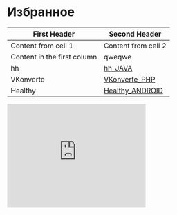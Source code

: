 # Избранное

First Header | Second Header
------------ | -------------
Content from cell 1 | Content from cell 2
Content in the first column | qweqwe
hh | <a href="https://mobiskif.github.io/hh_JAVA/" target="t1">hh_JAVA</a><br>
VKonverte | <a href="https://mobiskif.github.io/VKonverte_PHP/" target="t1">VKonverte_PHP</a><br>
Healthy | <a href="https://mobiskif.github.io/Healthy_ANDROID/" target="t1">Healthy_ANDROID</a>

<p><iframe src="https://mobiskif.github.io/hh_JAVA/" width="320" height="240" frameborder="0"></iframe></p>
